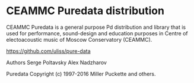 # CEAMMC Puredata distribution


CEAMMC Puredata is a general purpose Pd distribution and library that is used for performance, sound-design and education purposes in Centre of electoacoustic music of Moscow Conservatory (CEAMMC).


https://github.com/uliss/pure-data

Authors
Serge Poltavsky Alex Nadzharov

Puredata
Copyright (c) 1997-2016 Miller Puckette and others.
